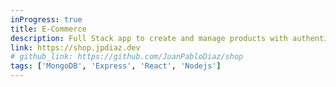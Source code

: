 ```yaml
---
inProgress: true
title: E-Commerce
description: Full Stack app to create and manage products with authentication. MERN stack.
link: https://shop.jpdiaz.dev
# github_link: https://github.com/JuanPabloDiaz/shop
tags: ['MongoDB', 'Express', 'React', 'Nodejs']
---
```

